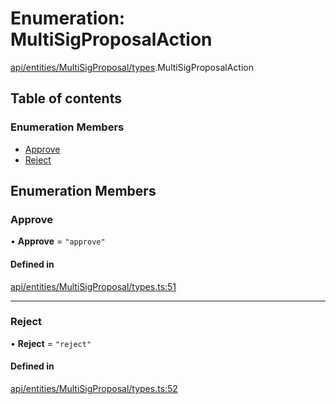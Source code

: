 # Enumeration: MultiSigProposalAction

[api/entities/MultiSigProposal/types](../wiki/api.entities.MultiSigProposal.types).MultiSigProposalAction

## Table of contents

### Enumeration Members

- [Approve](../wiki/api.entities.MultiSigProposal.types.MultiSigProposalAction#approve)
- [Reject](../wiki/api.entities.MultiSigProposal.types.MultiSigProposalAction#reject)

## Enumeration Members

### Approve

• **Approve** = ``"approve"``

#### Defined in

[api/entities/MultiSigProposal/types.ts:51](https://github.com/PolymeshAssociation/polymesh-sdk/blob/079537ad/src/api/entities/MultiSigProposal/types.ts#L51)

___

### Reject

• **Reject** = ``"reject"``

#### Defined in

[api/entities/MultiSigProposal/types.ts:52](https://github.com/PolymeshAssociation/polymesh-sdk/blob/079537ad/src/api/entities/MultiSigProposal/types.ts#L52)
